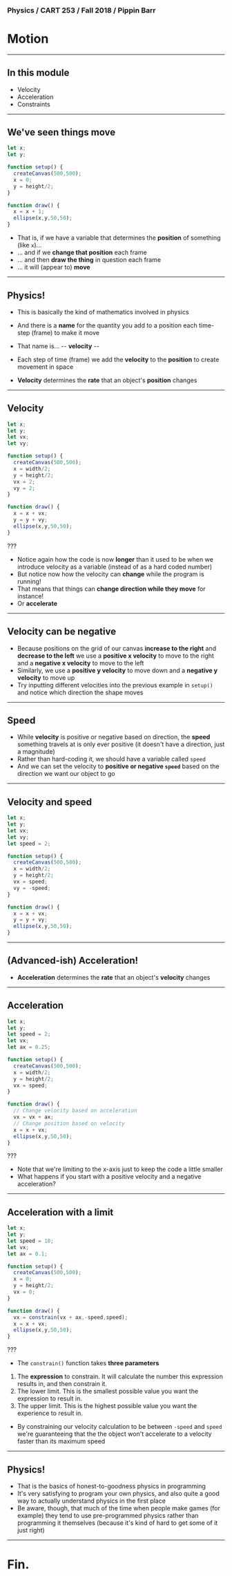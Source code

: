 ### Physics / CART 253 / Fall 2018 / Pippin Barr

# Motion

---

## In this module

- Velocity
- Acceleration
- Constraints

---


## We've seen things move

```javascript
let x;
let y;

function setup() {
  createCanvas(500,500);
  x = 0;
  y = height/2;
}

function draw() {
  x = x + 1;
  ellipse(x,y,50,50);
}
```

- That is, if we have a variable that determines the __position__ of something (like `x`)...
- ... and if we __change that position__ each frame
- ... and then __draw the thing__ in question each frame
- ... it will (appear to) __move__

---

## Physics!

- This is basically the kind of mathematics involved in physics
- And there is a __name__ for the quantity you add to a position each time-step (frame) to make it move
- That name is...
--
 __velocity__
--

- Each step of time (frame) we add the __velocity__ to the __position__ to create movement in space
- __Velocity__ determines the __rate__ that an object's __position__ changes


---

## Velocity

```javascript
let x;
let y;
let vx;
let vy;

function setup() {
  createCanvas(500,500);
  x = width/2;
  y = height/2;
  vx = 2;
  vy = 2;
}

function draw() {
  x = x + vx;
  y = y + vy;
  ellipse(x,y,50,50);
}
```

???

- Notice again how the code is now __longer__ than it used to be when we introduce velocity as a variable (instead of as a hard coded number)
- But notice now how the velocity can __change__ while the program is running!
- That means that things can __change direction while they move__ for instance!
- Or __accelerate__

---

## Velocity can be negative

- Because positions on the grid of our canvas __increase to the right__ and __decrease to the left__ we use a __positive x velocity__ to move to the right and a __negative x velocity__ to move to the left
- Similarly, we use a __positive y velocity__ to move down and a __negative y velocity__ to move up
- Try inputting different velocities into the previous example in `setup()` and notice which direction the shape moves

---

## Speed

- While __velocity__ is positive or negative based on direction, the __speed__ something travels at is only ever positive (it doesn't have a direction, just a magnitude)
- Rather than hard-coding it, we should have a variable called `speed`
- And we can set the velocity to __positive or negative `speed`__ based on the direction we want our object to go

---

## Velocity and speed

```javascript
let x;
let y;
let vx;
let vy;
let speed = 2;

function setup() {
  createCanvas(500,500);
  x = width/2;
  y = height/2;
  vx = speed;
  vy = -speed;
}

function draw() {
  x = x + vx;
  y = y + vy;
  ellipse(x,y,50,50);
}
```

---

## (Advanced-ish) Acceleration!

- __Acceleration__ determines the __rate__ that an object's __velocity__ changes

---

## Acceleration

```javascript
let x;
let y;
let speed = 2;
let vx;
let ax = 0.25;

function setup() {
  createCanvas(500,500);
  x = width/2;
  y = height/2;
  vx = speed;
}

function draw() {
  // Change velocity based on acceleration
  vx = vx + ax;
  // Change position based on velocity
  x = x + vx;
  ellipse(x,y,50,50);
}
```

???

- Note that we're limiting to the x-axis just to keep the code a little smaller
- What happens if you start with a positive velocity and a negative acceleration?

---

## Acceleration with a limit

```javascript
let x;
let y;
let speed = 10;
let vx;
let ax = 0.1;

function setup() {
  createCanvas(500,500);
  x = 0;
  y = height/2;
  vx = 0;
}

function draw() {
  vx = constrain(vx + ax,-speed,speed);
  x = x + vx;
  ellipse(x,y,50,50);
}
```

???

- The `constrain()` function takes __three parameters__

1. The __expression__ to constrain. It will calculate the number this expression results in, and then constrain it.
2. The lower limit. This is the smallest possible value you want the expression to result in.
3. The upper limit. This is the highest possible value you want the experience to result in.

- By constraining our velocity calculation to be between `-speed` and `speed` we're guaranteeing that the the object won't accelerate to a velocity faster than its maximum speed

---

## Physics!

- That is the basics of honest-to-goodness physics in programming
- It's very satisfying to program your own physics, and also quite a good way to actually understand physics in the first place
- Be aware, though, that much of the time when people make games (for example) they tend to use pre-programmed physics rather than programming it themselves (because it's kind of hard to get some of it just right)


---

# Fin.
